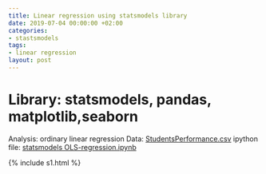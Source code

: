 ```yaml
---
title: Linear regression using statsmodels library
date: 2019-07-04 00:00:00 +02:00
categories:
- stastsmodels
tags:
- linear regression
layout: post
---
```


# Library: statsmodels, pandas, matplotlib,seaborn
Analysis: ordinary linear regression
Data: [StudentsPerformance.csv](/uploads/StudentsPerformance.csv)
ipython file: [statsmodels OLS-regression.ipynb](/uploads/statsmodels%20OLS-regression.ipynb)


{% include s1.html %}